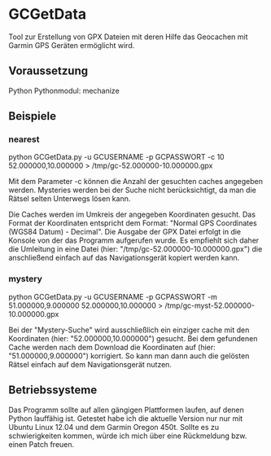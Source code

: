 GCGetData
=========

Tool zur Erstellung von GPX Dateien mit deren Hilfe das Geocachen mit Garmin GPS Geräten ermöglicht wird.

Voraussetzung
-------------
Python
Pythonmodul: mechanize

Beispiele
---------

### nearest
python GCGetData.py -u GCUSERNAME -p GCPASSWORT -c 10 52.000000,10.000000 > /tmp/gc-52.000000-10.000000.gpx

Mit dem Parameter -c können die Anzahl der gesuchten caches angegeben werden. Mysteries werden bei der Suche nicht berücksichtigt, da man die Rätsel selten Unterwegs lösen kann.

Die Caches werden im Umkreis der angegeben Koordinaten gesucht. Das Format der Koordinaten entspricht dem Format: "Normal GPS Coordinates (WGS84 Datum) - Decimal".
Die Ausgabe der GPX Datei erfolgt in die Konsole von der das Programm aufgerufen wurde. Es empfiehlt sich daher die Umleitung in eine Datei (hier: "/tmp/gc-52.000000-10.000000.gpx") die anschließend einfach auf das Navigationsgerät kopiert werden kann. 

### mystery
python GCGetData.py -u GCUSERNAME -p GCPASSWORT -m 51.000000,9.000000 52.000000,10.000000 > /tmp/gc-myst-52.000000-10.000000.gpx

Bei der "Mystery-Suche" wird ausschließlich ein einziger cache mit den Koordinaten (hier: "52.000000,10.000000") gesucht. Bei dem gefundenen Cache werden nach dem Download die Koordinaten auf (hier: "51.000000,9.000000") korrigiert. So kann man dann auch die gelösten Rätsel einfach auf dem Navigationsgerät nutzen.

Betriebssysteme
---------------
Das Programm sollte auf allen gängigen Plattformen laufen, auf denen Python lauffähig ist. Getestet habe ich die aktuelle Version nur nur mit Ubuntu Linux 12.04 und dem Garmin Oregon 450t. 
Sollte es zu schwierigkeiten kommen, würde ich mich über eine Rückmeldung bzw. einen Patch freuen.


